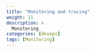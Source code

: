 ```yaml
---
title: "Monitoring and tracing"
weight: 11
description: >
  Monitoring
categories: [devops]
tags: [Monitoring]
---
```

